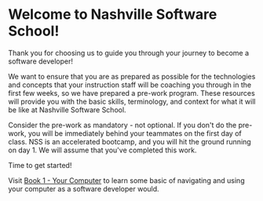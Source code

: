# Welcome to Nashville Software School!

Thank you for choosing us to guide you through your journey to become a software developer!

We want to ensure that you are as prepared as possible for the technologies and concepts that your instruction staff will be coaching you through in the first few weeks, so we have prepared a pre-work program. These resources will provide you with the basic skills, terminology, and context for what it will be like at Nashville Software School.

Consider the pre-work as mandatory - not optional. If you don't do the pre-work, you will be immediately behind your teammates on the first day of class. NSS is an accelerated bootcamp, and you will hit the ground running on day 1. We will assume that you've completed this work.

Time to get started!

Visit [Book 1 - Your Computer](./book-1-your-computer/README.md) to learn some basic of navigating and using your computer as a software developer would.